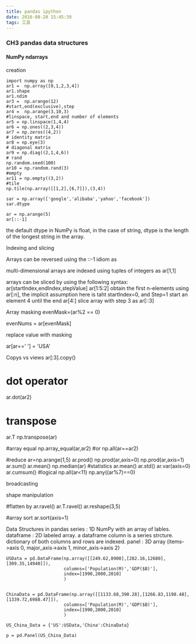 ```yaml
---
title: pandas ipython
date: 2016-08-20 15:45:39
tags: 工具
---
```


### CH3 pandas data structures

#### NumPy ndarrays
creation
```
import numpy as np
ar1 =  np.array([0,1,2,3,4])
ar1.shape
ar1.ndim
ar3 =  np.arange(12)
#start,end(exclusive),step
ar4 =  np.arange(3,10,3)
#linspace, start,end and number of elements
ar5 = np.linspace(1,4,4)
ar6 = np.ones((2,3,4))
ar7 = np.zeros((4,2))
# identity matrix
ar8 = np.eye(3)
# diagonal matrix
ar9 = np.diag((2,1,4,6))
# rand
np.random.seed(100)
ar10 = np.random.rand(3)
#empty
ar11 = np.empty((3,2))
#tile
np.tile(np.array([[1,2],[6,7]]),(3,4))

sar = np.array(['google','alibaba','yahoo','facebook'])
sar.dtype

ar = np.arange(5)
ar[::-1]

```
<!-- more -->
the default dtype in NumPy is float, in the case of string, dtype is the length of the longest string in the array.


Indexing and slicing

Arrays can be reversed using the ::-1 idiom as 

multi-dimensional arrays are indexed using tuples of integers as ar[1,1]

arrays can be sliced by using the following syntax: ar[startIndex,endIndex,stepValue]
ar[1:5:2]
obtain the first n-elements using ar[:n], the implicit assumption here is taht startIndex=0, and Step=1
start an element 4 until the end ar[4:]
slice array with step 3 as ar[::3]

Array masking
evenMask=(ar%2 == 0)

evenNums = ar[evenMask]

replace value with masking

ar[ar==' '] = 'USA'


Copys vs views
ar[:3].copy()

# dot operator
ar.dot(ar2)

# transpose
ar.T
np.transpose(ar)

#array equal
np.array_equal(ar,ar2) 
#or
np.all(ar==ar2)

#reduce
ar=np.arange(1,5)
ar.prod()
np.prod(ar,axis=0)
np.prod(ar,axis=1)
ar.sum()
ar.mean()
np.median(ar)
#statistics
ar.mean()
ar.std()
ar.var(axis=0)
ar.cumsum()
#logical
np.all(ar<11)
np.any((ar%7)==0)

broadcasting

shape manipulation

#flatten by
ar.ravel()
ar.T.ravel()
ar.reshape(3,5)

#array sort
ar.sort(axis=1)


Data Structures in pandas
series : 1D NumPy with an array of lables.
dataframe : 2D labeled array. a dataframe column is a series strcture. dictionary of both columns and rows are indexed.
panel :  3D array (items->axis 0, major_axis->axis 1, minor_axis->axis 2)

```
USData = pd.DataFrame(np.array([[249.62,8900],[282.16,12680],[309.35,14940]]),
                      columns=['Population(M)','GDP($B)'],
                      index=[1990,2000,2010]
                      )


ChinaData = pd.DataFrame(np.array([[1133.68,390.28],[1266.83,1198.48],[1339.72,6988.47]]),
                      columns=['Population(M)','GDP($B)'],
                      index=[1990,2000,2010]
                      )

US_China_Data = {'US':USData,'China':ChinaData}

p = pd.Panel(US_China_Data)

```

